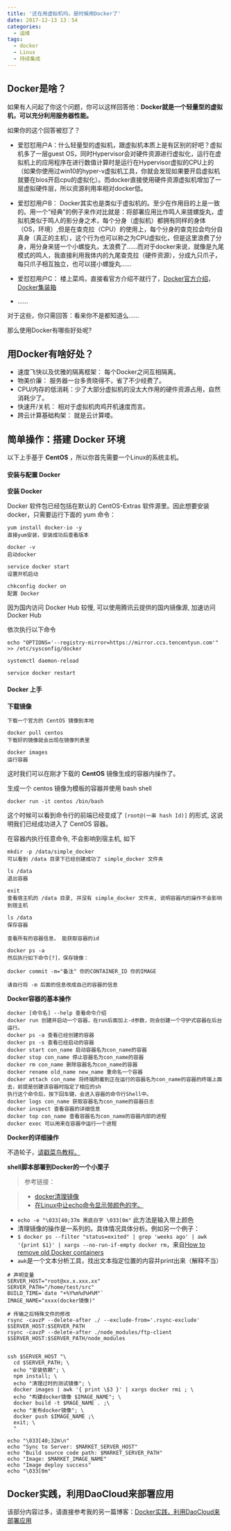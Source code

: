 ```yaml
---
title: '还在用虚拟机吗，是时候用Docker了'
date: 2017-12-13 13：54
categories:
  - 运维
tags:
  - docker
  - Linux
  - 持续集成
---
```



## **Docker是啥？**
如果有人问起了你这个问题，你可以这样回答他：**Docker就是一个轻量型的虚拟机，可以充分利用服务器性能。**

如果你的这个回答被怼了？

* 爱怼怼用户A：什么轻量型的虚拟机，跟虚拟机本质上是有区别的好吧？虚拟机多了一层guest OS，同时Hypervisor会对硬件资源进行虚拟化，运行在虚拟机上的应用程序在进行数值计算时是运行在Hypervisor虚拟的CPU上的（如果你使用过win10的hyper-v虚拟机工具，你就会发现如果要开启虚拟机就要在bios开启cpu的虚拟化）。而docker直接使用硬件资源虚拟机增加了一层虚拟硬件层，所以资源利用率相对docker低。

* 爱怼怼用户B： Docker其实也是类似于虚拟机的。至少在作用目的上是一致的。用一个“经典”的例子来作对比就是：将部署应用比作鸣人来搓螺旋丸，虚拟机类似于鸣人的影分身之术，每个分身（虚拟机）都拥有同样的身体（OS，环境）,但是在查克拉（CPU）的使用上，每个分身的查克拉会均分自真身（真正的主机），这个行为也可以称之为CPU虚拟化，但是这里浪费了分身，用分身来搓一个小螺旋丸，太浪费了……而对于docker来说，就像是九尾模式的鸣人，我直接利用我体内的九尾查克拉（硬件资源），分成九只爪子，每只爪子相互独立，也可以搓小螺旋丸……

* 爱怼怼用户C： 楼上菜鸡，直接看官方介绍不就行了，[Docker官方介绍](https://www.docker.com/what-docker)，[Docker集装箱](https://www.zhihu.com/question/22871084/answer/88293837)
* ……

对于这些，你只需回答：看来你不是都知道么……

那么使用Docker有哪些好处呢?

## **用Docker有啥好处？**

* 速度飞快以及优雅的隔离框架： 每个Docker之间互相隔离。
* 物美价廉： 服务器一台多贵晓得不，省了不少经费了。
* CPU/内存的低消耗：少了大部分虚拟机的没太大作用的硬件资源占用，自然消耗少了。  
* 快速开/关机： 相对于虚拟机肉鸡开机速度而言。
* 跨云计算基础构架： 就是云计算喽。

## **简单操作：搭建 Docker 环境**

以下上手基于 **CentOS** ，所以你首先需要一个Linux的系统主机。

#### **安装与配置 Docker**

**安装 Docker**

Docker 软件包已经包括在默认的 CentOS-Extras 软件源里。因此想要安装 docker，只需要运行下面的 yum 命令：

```
yum install docker-io -y
直接yum安装，安装成功后查看版本

docker -v
启动docker

service docker start
设置开机启动

chkconfig docker on
配置 Docker
```

因为国内访问 Docker Hub 较慢, 可以使用腾讯云提供的国内镜像源, 加速访问 Docker Hub

依次执行以下命令

```
echo "OPTIONS='--registry-mirror=https://mirror.ccs.tencentyun.com'" >> /etc/sysconfig/docker

systemctl daemon-reload

service docker restart
```

#### **Docker 上手**

**下载镜像**

```
下载一个官方的 CentOS 镜像到本地

docker pull centos
下载好的镜像就会出现在镜像列表里

docker images
运行容器
```

这时我们可以在刚才下载的 **CentOS** 镜像生成的容器内操作了。

生成一个 centos 镜像为模板的容器并使用 bash shell

```
docker run -it centos /bin/bash
```

这个时候可以看到命令行的前端已经变成了 `[root@(一串 hash Id)]` 的形式, 这说明我们已经成功进入了 CentOS 容器。

在容器内执行任意命令, 不会影响到宿主机, 如下

```
mkdir -p /data/simple_docker
可以看到 /data 目录下已经创建成功了 simple_docker 文件夹

ls /data
退出容器

exit
查看宿主机的 /data 目录, 并没有 simple_docker 文件夹, 说明容器内的操作不会影响到宿主机

ls /data
保存容器

查看所有的容器信息， 能获取容器的id

docker ps -a
然后执行如下命令[?]，保存镜像：

docker commit -m="备注" 你的CONTAINER_ID 你的IMAGE

请自行将 -m 后面的信息改成自己的容器的信息
```

**Docker容器的基本操作**

```
docker [命令名] --help 查看命令介绍
docker run 创建并启动一个容器，在run后面加上-d参数，则会创建一个守护式容器在后台运行。
docker ps -a 查看已经创建的容器
docker ps -s 查看已经启动的容器
docker start con_name 启动容器名为con_name的容器
docker stop con_name 停止容器名为con_name的容器
docker rm con_name 删除容器名为con_name的容器
docker rename old_name new_name 重命名一个容器
docker attach con_name 将终端附着到正在运行的容器名为con_name的容器的终端上面去，前提是创建该容器时指定了相应的sh
执行这个命令后，按下回车键，会进入容器的命令行Shell中。
docker logs con_name 获取容器名为con_name的容器日志
docker inspect 查看容器的详细信息
docker top con_name 查看容器名为con_name的容器内部的进程
docker exec 可以用来在容器中运行一个进程
```
 

**Docker的详细操作**

不造轮子，[请戳菜鸟教程。](http://www.runoob.com/docker/docker-container-usage.html)

**shell脚本部署到Docker的一个小栗子**

> 参考链接：

> * [docker清理镜像](https://segmentfault.com/a/1190000004491286)
> * [在Linux中让echo命令显示带颜色的字。](http://blog.51cto.com/onlyzq/546459)

* `echo -e "\033[40;37m 黑底白字 \033[0m"` 此方法是输入带上颜色
* 清理镜像的操作是一系列的。具体情况具体分析。例如另一个例子：
* `$ docker ps --filter "status=exited" | grep 'weeks ago' | awk '{print $1}' | xargs --no-run-if-empty docker rm`，来自[How to remove old Docker containers](https://stackoverflow.com/questions/17236796/how-to-remove-old-docker-containers) 
* `awk`是一个文本分析工具，找出文本指定位置的内容并print出来（解释不当）

```
# 声明变量
SERVER_HOST="root@xx.x.xxx.xx"
SERVER_PATH="/home/test/src"
BUILD_TIME=`date "+%Y%m%d%H%M"`
IMAGE_NAME="xxxx(docker镜像)"

# 传输之后特殊文件的修改
rsync -cavzP --delete-after ./ --exclude-from='.rsync-exclude' $SERVER_HOST:$SERVER_PATH
rsync -cavzP --delete-after ./node_modules/ftp-client $SERVER_HOST:$SERVER_PATH/node_modules


ssh $SERVER_HOST "\
  cd $SERVER_PATH; \
  echo "安装依赖"; \
  npm install; \
  echo "清理过时的测试镜像"; \
  docker images | awk '{ print \$3 }' | xargs docker rmi ; \
  echo "构建docker镜像 $IMAGE_NAME"; \
  docker build -t $MAGE_NAME . ;\
  echo "发布docker镜像"; \
  docker push $IMAGE_NAME ;\
  exit; \
  "

echo "\033[40;32m\n"
echo "Sync to Server: $MARKET_SERVER_HOST"
echo "Build source code path: $MARKET_SERVER_PATH"
echo "Image: $MARKET_IMAGE_NAME"
echo "Image deploy success"
echo "\033[0m"
```

## **Docker实践，利用DaoCloud来部署应用**


该部分内容过多，请直接参考我的另一篇博客：[Docker实践，利用DaoCloud来部署应用](http://blog.csdn.net/u013707249/article/details/78801575)

